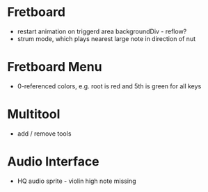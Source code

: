 # Fretboard

- restart animation on triggerd area backgroundDiv - reflow?
- strum mode, which plays nearest large note in direction of nut

# Fretboard Menu

- 0-referenced colors, e.g. root is red and 5th is green for all keys

# Multitool

- add / remove tools

# Audio Interface

- HQ audio sprite - violin high note missing
